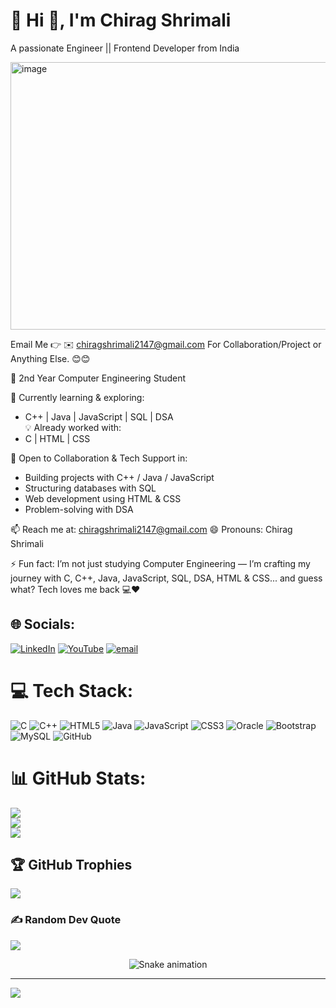 # 💫 Hi 👋, I'm Chirag Shrimali
A passionate Engineer || Frontend Developer from India

<img width="680" height="428" alt="image" src="https://github.com/user-attachments/assets/85c11f6f-2c08-4c12-a57d-a847384236fa" />


Email Me 👉 ✉️ chiragshrimali2147@gmail.com For Collaboration/Project or Anything Else. 😊😊

🔭 2nd Year Computer Engineering Student 

🌱 Currently learning & exploring:  
   - C++ | Java | JavaScript | SQL | DSA  
💡 Already worked with:  
   - C | HTML | CSS

💬 Open to Collaboration & Tech Support in:  
   - Building projects with C++ / Java / JavaScript  
   - Structuring databases with SQL  
   - Web development using HTML & CSS  
   - Problem-solving with DSA 

📫 Reach me at: chiragshrimali2147@gmail.com 
😄 Pronouns: Chirag Shrimali  

⚡ Fun fact: I’m not just studying Computer Engineering — I’m crafting my journey with C, C++, Java, JavaScript, SQL, DSA, HTML & CSS... and guess what? Tech loves me back 💻❤️  

## 🌐 Socials:
[![LinkedIn](https://img.shields.io/badge/LinkedIn-%230077B5.svg?logo=linkedin&logoColor=white)](https://www.linkedin.com/in/chirag-shrimali-0abb9b348?utm_source=share&utm_campaign=share_via&utm_content=profile&utm_medium=android_app) [![YouTube](https://img.shields.io/badge/YouTube-%23FF0000.svg?logo=YouTube&logoColor=white)](https://www.youtube.com/@NinjaAnimate2147) [![email](https://img.shields.io/badge/Email-D14836?logo=gmail&logoColor=white)](mailto:chiragshrimali2147@gmail.com) 

# 💻 Tech Stack:
![C](https://img.shields.io/badge/c-%2300599C.svg?style=for-the-badge&logo=c&logoColor=white) ![C++](https://img.shields.io/badge/c++-%2300599C.svg?style=for-the-badge&logo=c%2B%2B&logoColor=white) ![HTML5](https://img.shields.io/badge/html5-%23E34F26.svg?style=for-the-badge&logo=html5&logoColor=white) ![Java](https://img.shields.io/badge/java-%23ED8B00.svg?style=for-the-badge&logo=openjdk&logoColor=white) ![JavaScript](https://img.shields.io/badge/javascript-%23323330.svg?style=for-the-badge&logo=javascript&logoColor=%23F7DF1E) ![CSS3](https://img.shields.io/badge/css3-%231572B6.svg?style=for-the-badge&logo=css3&logoColor=white) ![Oracle](https://img.shields.io/badge/Oracle-F80000?style=for-the-badge&logo=oracle&logoColor=white) ![Bootstrap](https://img.shields.io/badge/bootstrap-%238511FA.svg?style=for-the-badge&logo=bootstrap&logoColor=white) ![MySQL](https://img.shields.io/badge/mysql-4479A1.svg?style=for-the-badge&logo=mysql&logoColor=white) ![GitHub](https://img.shields.io/badge/github-%23121011.svg?style=for-the-badge&logo=github&logoColor=white)
# 📊 GitHub Stats:
![](https://github-readme-stats.vercel.app/api?username=chirag-shrimali&theme=radical&hide_border=false&include_all_commits=true&count_private=false)<br/>
![](https://nirzak-streak-stats.vercel.app/?user=chirag-shrimali&theme=radical&hide_border=false)<br/>
![](https://github-readme-stats.vercel.app/api/top-langs/?username=chirag-shrimali&theme=radical&hide_border=false&include_all_commits=true&count_private=false&layout=compact)

## 🏆 GitHub Trophies
![](https://github-profile-trophy.vercel.app/?username=chirag-shrimali&theme=radical&no-frame=false&no-bg=false&margin-w=4)

### ✍️ Random Dev Quote
![](https://quotes-github-readme.vercel.app/api?type=horizontal&theme=radical)

<!-- Snake Game Repo View -->

<div align="center">
  <img src="https://profile-readme-generator.com/assets/snake.svg" alt="Snake animation" />
</div>

---
[![](https://visitcount.itsvg.in/api?id=chirag-shrimali&icon=0&color=0)](https://visitcount.itsvg.in)

<!-- Proudly created with GPRM ( https://gprm.itsvg.in ) -->
